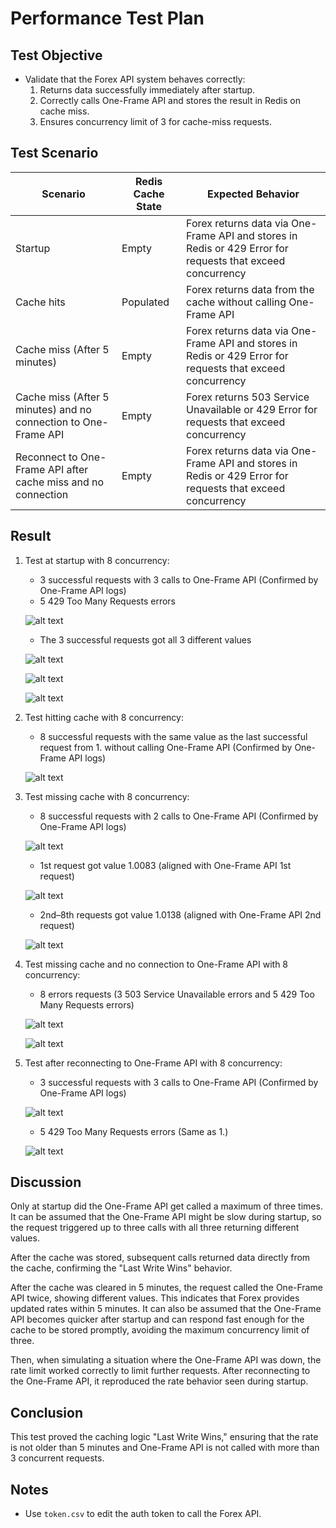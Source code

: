 # Performance Test Plan

## Test Objective
- Validate that the Forex API system behaves correctly:
  1. Returns data successfully immediately after startup.
  2. Correctly calls One-Frame API and stores the result in Redis on cache miss.
  3. Ensures concurrency limit of 3 for cache-miss requests.

## Test Scenario
| Scenario | Redis Cache State | Expected Behavior |
|------|-----------------|-----------------|
| Startup | Empty | Forex returns data via One-Frame API and stores in Redis or 429 Error for requests that exceed concurrency | 
| Cache hits | Populated | Forex returns data from the cache without calling One-Frame API | 
| Cache miss (After 5 minutes) | Empty | Forex returns data via One-Frame API and stores in Redis or 429 Error for requests that exceed concurrency |
| Cache miss (After 5 minutes) and no connection to One-Frame API | Empty | Forex returns 503 Service Unavailable or 429 Error for requests that exceed concurrency |
| Reconnect to One-Frame API after cache miss and no connection | Empty | Forex returns data via One-Frame API and stores in Redis or 429 Error for requests that exceed concurrency |

## Result
1. Test at startup with 8 concurrency:
    - 3 successful requests with 3 calls to One-Frame API (Confirmed by One-Frame API logs)
    - 5 429 Too Many Requests errors
    
    ![alt text](img/image-2.png)
   
    - The 3 successful requests got all 3 different values
    
    ![alt text](img/image-7.png)
    
    ![alt text](img/image-8.png)
    
    ![alt text](img/image-9.png)
    
3. Test hitting cache with 8 concurrency:
    - 8 successful requests with the same value as the last successful request from 1. without calling One-Frame API (Confirmed by One-Frame API logs)
    
    ![alt text](img/image-10.png)
    
4. Test missing cache with 8 concurrency:
    - 8 successful requests with 2 calls to One-Frame API (Confirmed by One-Frame API logs)
    
    ![alt text](img/image-4.png)
    
    - 1st request got value 1.0083 (aligned with One-Frame API 1st request)
    
    ![alt text](img/image-5.png)
   
    - 2nd–8th requests got value 1.0138 (aligned with One-Frame API 2nd request)
    
    ![alt text](img/image-6.png)

5. Test missing cache and no connection to One-Frame API with 8 concurrency:
    - 8 errors requests (3 503 Service Unavailable errors and 5 429 Too Many Requests errors)

    ![alt text](img/image-11.png)

    ![alt text](img/image-12.png)

6. Test after reconnecting to One-Frame API with 8 concurrency:
    - 3 successful requests with 3 calls to One-Frame API (Confirmed by One-Frame API logs)

    ![alt text](img/image-14.png)
    

    - 5 429 Too Many Requests errors (Same as 1.)
    
    ![alt text](img/image-13.png)

    

## Discussion
Only at startup did the One-Frame API get called a maximum of three times. It can be assumed that the One-Frame API might be slow during startup, so the request triggered up to three calls with all three returning different values.

After the cache was stored, subsequent calls returned data directly from the cache, confirming the "Last Write Wins" behavior.

After the cache was cleared in 5 minutes, the request called the One-Frame API twice, showing different values. This indicates that Forex provides updated rates within 5 minutes. It can also be assumed that the One-Frame API becomes quicker after startup and can respond fast enough for the cache to be stored promptly, avoiding the maximum concurrency limit of three.

Then, when simulating a situation where the One-Frame API was down, the rate limit worked correctly to limit further requests. After reconnecting to the One-Frame API, it reproduced the rate behavior seen during startup.

## Conclusion
This test proved the caching logic "Last Write Wins," ensuring that the rate is not older than 5 minutes and One-Frame API is not called with more than 3 concurrent requests.

## Notes
- Use `token.csv` to edit the auth token to call the Forex API.
